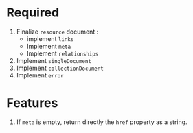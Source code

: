 # Required

1. Finalize `resource` document :
    * implement `links`
    * Implement `meta`
    * Implement `relationships`
1. Implement `singleDocument`
1. Implement `collectionDocument`
1. Implement `error`

# Features
1. If `meta` is empty, return directly the `href` property as a string.
